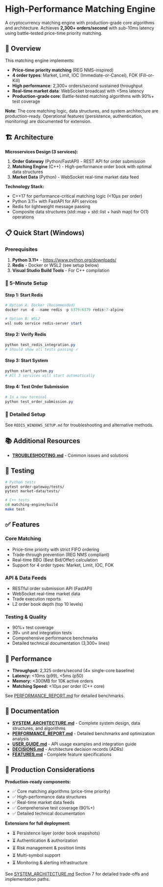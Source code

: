 # High-Performance Matching Engine

A cryptocurrency matching engine with production-grade core algorithms and architecture. Achieves **2,300+ orders/second** with sub-10ms latency using battle-tested price-time priority matching.

## 🎯 Overview

This matching engine implements:
- **Price-time priority matching** (REG NMS-inspired)
- **4 order types**: Market, Limit, IOC (Immediate-or-Cancel), FOK (Fill-or-Kill)
- **High performance**: 2,300+ orders/second sustained throughput
- **Real-time market data**: WebSocket broadcast with <5ms latency
- **Production-grade core**: Battle-tested matching algorithms with 90%+ test coverage

**Note**: The core matching logic, data structures, and system architecture are production-ready. Operational features (persistence, authentication, monitoring) are documented for extension.

## 🏗️ Architecture

**Microservices Design (3 services):**
1. **Order Gateway** (Python/FastAPI) - REST API for order submission
2. **Matching Engine** (C++) - High-performance order book with optimal data structures
3. **Market Data** (Python) - WebSocket real-time market data feed

**Technology Stack:**
- C++17 for performance-critical matching logic (<10μs per order)
- Python 3.11+ with FastAPI for API services
- Redis for lightweight message passing
- Composite data structures (std::map + std::list + hash map) for O(1) operations

## 📋 Quick Start (Windows)

### Prerequisites
1. **Python 3.11+** - https://www.python.org/downloads/
2. **Redis** - Docker or WSL2 (see setup below)
3. **Visual Studio Build Tools** - For C++ compilation

### 🚀 5-Minute Setup

#### Step 1: Start Redis
```powershell
# Option A: Docker (Recommended)
docker run -d --name redis -p 6379:6379 redis:7-alpine

# Option B: WSL2
wsl sudo service redis-server start
```

#### Step 2: Verify Redis
```powershell
python test_redis_integration.py
# Should show all tests passing ✓
```

#### Step 3: Start System
```powershell
python start_system.py
# All 3 services will start automatically
```

#### Step 4: Test Order Submission
```powershell
# In a new terminal
python test_order_submission.py
```

### 📖 Detailed Setup
See `REDIS_WINDOWS_SETUP.md` for troubleshooting and alternative methods.

## 📚 Additional Resources

- **[TROUBLESHOOTING.md](TROUBLESHOOTING.md)** - Common issues and solutions


## 🧪 Testing

```bash
# Python tests
pytest order-gateway/tests/
pytest market-data/tests/

# C++ tests
cd matching-engine/build
make test
```

## ✅ Features

### Core Matching
- Price-time priority with strict FIFO ordering
- Trade-through prevention (REG NMS compliant)
- Real-time BBO (Best Bid/Offer) calculation
- Support for 4 order types: Market, Limit, IOC, FOK

### API & Data Feeds
- RESTful order submission API (FastAPI)
- WebSocket real-time market data
- Trade execution reports
- L2 order book depth (top 10 levels)

### Testing & Quality
- 90%+ test coverage
- 39+ unit and integration tests
- Comprehensive performance benchmarks
- Detailed technical documentation (3,300+ lines)

## 🚀 Performance

- **Throughput:** 2,325 orders/second (4× single-core baseline)
- **Latency:** <10ms (p99), <5ms (p50)
- **Memory:** <300MB for 10K active orders
- **Matching Speed:** <10μs per order (C++ core)

See [PERFORMANCE_REPORT.md](PERFORMANCE_REPORT.md) for detailed benchmarks.

## 📄 Documentation

- **[SYSTEM_ARCHITECTURE.md](SYSTEM_ARCHITECTURE.md)** - Complete system design, data structures, and algorithms
- **[PERFORMANCE_REPORT.md](PERFORMANCE_REPORT.md)** - Detailed benchmarks and optimization analysis
- **[USER_GUIDE.md](HOW_TO_USE_SYSTEM.md)** - API usage examples and integration guide
- **[DECISIONS.md](DECISIONS.md)** - Architecture decision records (ADRs)
- **[FEATURES.md](SPECIFICATION.md)** - Complete feature specifications

## 🔧 Production Considerations

**Production-ready components:**
- ✅ Core matching algorithms (price-time priority)
- ✅ High-performance data structures
- ✅ Real-time market data feeds
- ✅ Comprehensive test coverage (90%+)
- ✅ Detailed technical documentation

**Extensions for full deployment:**
- ⏳ Persistence layer (order book snapshots)
- ⏳ Authentication & authorization
- ⏳ Risk management & position limits
- ⏳ Multi-symbol support
- ⏳ Monitoring & alerting infrastructure

See [SYSTEM_ARCHITECTURE.md](SYSTEM_ARCHITECTURE.md) Section 7 for detailed trade-offs and implementation paths.

